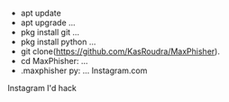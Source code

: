 - apt update 
- apt upgrade ...
- pkg install git ...
- pkg install python ...
- git clone(https://github.com/KasRoudra/MaxPhisher).
- cd MaxPhisher: ...
- .maxphisher py: ...
Instagram.com
<!---
https://www.instagram.com/smart_surjeet967?igsh=aG9mNHR0eXFzb2pqsainisahab8/sainisahab8 is a ✨ special ✨ repository because its `README.md` (this file) appears on your GitHub profile.
You can click the Preview link to take a look at your changes.instagram.com
--->
Instagram I'd hack 
